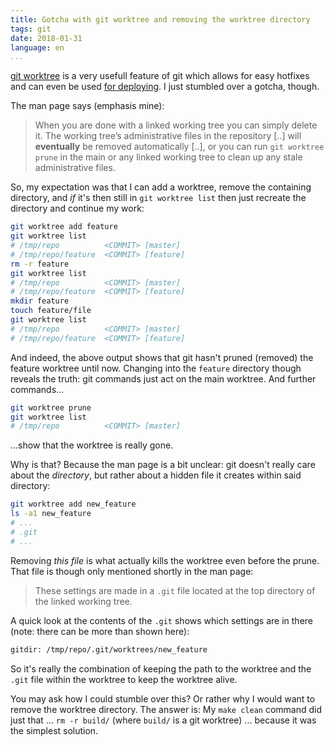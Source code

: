 ```yaml
---
title: Gotcha with git worktree and removing the worktree directory
tags: git
date: 2018-01-31
language: en
...
```


[git worktree][worktree-man] is a very usefull feature of git which
allows for easy hotfixes and can even be used [for
deploying][deploy-post].  I just stumbled over a gotcha, though.

The man page says (emphasis mine):

> When you are done with a linked working tree you can simply delete
> it. The working tree’s administrative files in the repository [..]
> will **eventually** be removed automatically [..], or you can run
> `git worktree prune` in the main or any linked working tree to clean
> up any stale administrative files.

So, my expectation was that I can add a worktree, remove the
containing directory, and *if* it's then still in `git worktree list`
then just recreate the directory and continue my work:

```bash
git worktree add feature
git worktree list
# /tmp/repo          <COMMIT> [master]
# /tmp/repo/feature  <COMMIT> [feature]
rm -r feature
git worktree list
# /tmp/repo          <COMMIT> [master]
# /tmp/repo/feature  <COMMIT> [feature]
mkdir feature
touch feature/file
git worktree list
# /tmp/repo          <COMMIT> [master]
# /tmp/repo/feature  <COMMIT> [feature]
```

And indeed, the above output shows that git hasn't pruned (removed)
the feature worktree until now.  Changing into the `feature` directory
though reveals the truth:  git commands just act on the main
worktree.  And further commands...

```bash
git worktree prune
git worktree list
# /tmp/repo          <COMMIT> [master]
```

...show that the worktree is really gone.

Why is that?  Because the man page is a bit unclear: git doesn't
really care about the *directory*, but rather about a hidden file it
creates within said directory:

```bash
git worktree add new_feature
ls -a1 new_feature
# ...
# .git
# ...
```

Removing *this file* is what actually kills the worktree even before
the prune.  That file is though only mentioned shortly in the man
page:

> These settings are made in a `.git` file located at the top
> directory of the linked working tree.

A quick look at the contents of the `.git` shows which settings are in
there (note: there can be more than shown here):

```bash
gitdir: /tmp/repo/.git/worktrees/new_feature
```

So it's really the combination of keeping the path to the worktree and
the `.git` file within the worktree to keep the worktree alive.

You may ask how I could stumble over this?  Or rather why I would want
to remove the worktree directory.  The answer is: My `make clean`
command did just that ... `rm -r build/` (where `build/` is a git
worktree) ... because it was the simplest solution.

[worktree-man]: https://git-scm.com/docs/git-worktree
[deploy-post]: /posts/2018/01/git-worktree-for-deploying.html
